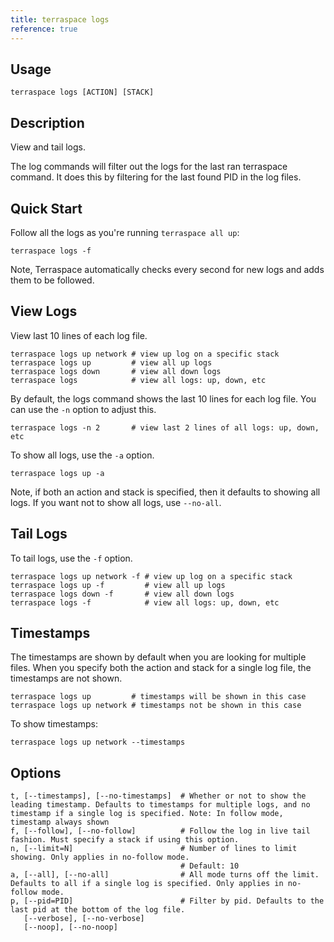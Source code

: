 ```yaml
---
title: terraspace logs
reference: true
---
```


## Usage

    terraspace logs [ACTION] [STACK]

## Description

View and tail logs.

The log commands will filter out the logs for the last ran terraspace command. It does this by filtering for the last found PID in the log files.

## Quick Start

Follow all the logs as you're running `terraspace all up`:

    terraspace logs -f

Note, Terraspace automatically checks every second for new logs and adds them to be followed.

## View Logs

View last 10 lines of each log file.

    terraspace logs up network # view up log on a specific stack
    terraspace logs up         # view all up logs
    terraspace logs down       # view all down logs
    terraspace logs            # view all logs: up, down, etc

By default, the logs command shows the last 10 lines for each log file. You can use the `-n` option to adjust this.

    terraspace logs -n 2       # view last 2 lines of all logs: up, down, etc

To show all logs, use the `-a` option.

    terraspace logs up -a

Note, if both an action and stack is specified, then it defaults to showing all logs. If you want not to show all logs, use `--no-all`.

## Tail Logs

To tail logs, use the `-f` option.

    terraspace logs up network -f # view up log on a specific stack
    terraspace logs up -f         # view all up logs
    terraspace logs down -f       # view all down logs
    terraspace logs -f            # view all logs: up, down, etc

## Timestamps

The timestamps are shown by default when you are looking for multiple files.  When you specify both the action and stack for a single log file, the timestamps are not shown.

    terraspace logs up         # timestamps will be shown in this case
    terraspace logs up network # timestamps not be shown in this case

To show timestamps:

    terraspace logs up network --timestamps


## Options

```
t, [--timestamps], [--no-timestamps]  # Whether or not to show the leading timestamp. Defaults to timestamps for multiple logs, and no timestamp if a single log is specified. Note: In follow mode, timestamp always shown
f, [--follow], [--no-follow]          # Follow the log in live tail fashion. Must specify a stack if using this option.
n, [--limit=N]                        # Number of lines to limit showing. Only applies in no-follow mode.
                                      # Default: 10
a, [--all], [--no-all]                # All mode turns off the limit. Defaults to all if a single log is specified. Only applies in no-follow mode.
p, [--pid=PID]                        # Filter by pid. Defaults to the last pid at the bottom of the log file.
   [--verbose], [--no-verbose]        
   [--noop], [--no-noop]              
```

